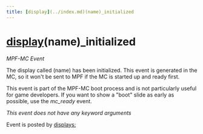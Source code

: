 ```yaml
---
title: [display](../index.md)(name)_initialized
---
```


# [display](../index.md)(name)_initialized


*MPF-MC Event*

The display called (name) has been initialized. This event is generated
in the MC, so it won't be sent to MPF if the MC is started up and ready
first.

This event is part of the MPF-MC boot process and is not particularly
useful for game developers. If you want to show a "boot" slide as
early as possible, use the *mc_ready* event.

*This event does not have any keyword arguments*

Event is posted by [displays:](../config/displays.md)
